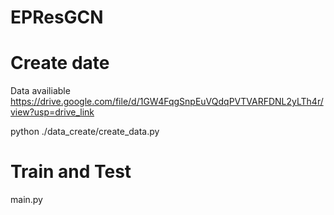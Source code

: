 # EPResGCN
# Create date
Data availiable https://drive.google.com/file/d/1GW4FqgSnpEuVQdqPVTVARFDNL2yLTh4r/view?usp=drive_link

python ./data_create/create_data.py

# Train and Test
main.py

